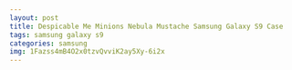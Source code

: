```yaml
---
layout: post
title: Despicable Me Minions Nebula Mustache Samsung Galaxy S9 Case
tags: samsung galaxy s9
categories: samsung
img: 1Fazss4mB4O2x0tzvQvviK2ay5Xy-6i2x
---
```

